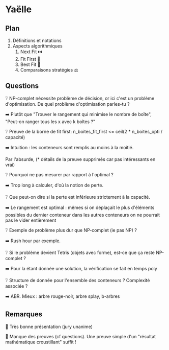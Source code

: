 # Yaëlle #



## Plan ##



   1. Définitions et notations
   1. Aspects algorithmiques
       1. Next Fit ⏭️
       1. Fit First 🥇
       1. Best Fit 🌟
       1. Comparaisons stratégies ⚖️


## Questions ##

❔ NP-complet nécessite problème de décision, or ici c'est un problème d'optimisation. De quel problème d'optimisation parles-tu ?

➡️ Plutôt que "Trouver le rangement qui minimise le nombre de boîte", "Peut-on ranger tous les x avec k boîtes ?"



❔ Preuve de la borne de fit first: n\_boites\_fit\_first <= ceil(2 * n\_boites\_opti / capacité)

➡️ Intuition : les conteneurs sont remplis au moins à la moitié.

Par l'absurde, (* détails de la preuve supprimés car pas intéressants en vrai)



❔ Pourquoi ne pas mesurer par rapport à l'optimal ?

➡️ Trop long à calculer, d'où la notion de perte.



❔ Que peut-on dire si la perte est inférieure strictement à la capacité.

➡️ Le rangement est optimal : mêmes si on déplaçait le plus d'éléments possibles du dernier conteneur dans les autres conteneurs on ne pourrait pas le vider entièrement



❔ Exemple de problème plus dur que NP-complet (ie pas NP) ?

➡️ Rush hour par exemple.



❔ Si le problème devient Tetris (objets avec forme), est-ce que ça reste NP-complet ?

➡️ Pour la étant donnée une solution, la vérification se fait en temps poly



❔ Structure de donnée pour l'ensemble des conteneurs ? Complexité associée ?

➡️ ABR. Mieux : arbre rouge-noir, arbre splay, b-arbres



## Remarques ##

📝 Très bonne présentation (jury unanime)

📝 Manque des preuves (cf questions). Une preuve simple d'un "résultat mathématique croustillant" suffit !
